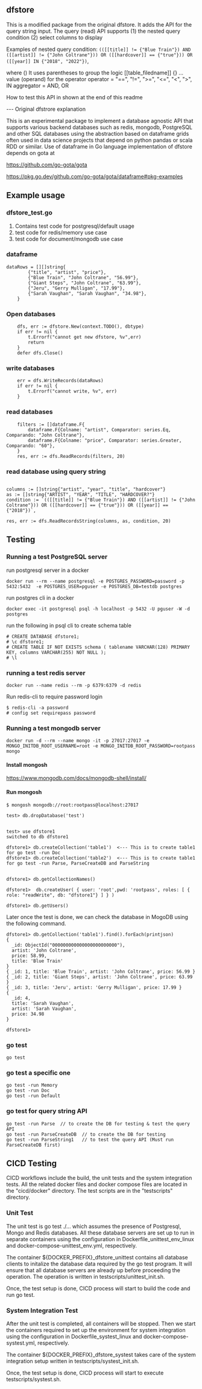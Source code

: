 ## dfstore 

This is a modified package from the original dfstore. It adds the API for the query string input. 
The query (read) API supports (1) the nested query condition (2) select columns to display 

Examples of nested query condition:
`(([[title]] != {"Blue Train"}) AND ([[artist]] != {"John Coltrane"})) OR ([[hardcover]] == {"true"})) OR ([[year]] IN {"2018", "2022"})`,

where 
() It uses parentheses to group the logic
[[table_filedname]]
{} ... value (operand) for the operator
operator = "==", "!=", ">=", "<=", "<", ">", IN
aggregator = AND, OR

How to test this API in shown at the end of this readme

--- Original dfstrore explanation 

This is an experimental package to implement a database agnostic API that supports various backend databases such as redis, mongodb, PostgreSQL and other SQL databases using the abstraction based on dataframe grids often used in data science projects that depend on python pandas or scala RDD or similar.  Use of dataframe in Go language implementation of dfstore depends on gota at 	

https://github.com/go-gota/gota

https://pkg.go.dev/github.com/go-gota/gota/dataframe#pkg-examples


## Example usage

### dfstore_test.go

1. Contains test code for postgresql/default usage
2. test code for redis/memory use case
3. test code for document/mongodb use case

### dataframe 

```
dataRows = [][]string{
		{"title", "artist", "price"},
		{"Blue Train", "John Coltrane", "56.99"},
		{"Giant Steps", "John Coltrane", "63.99"},
		{"Jeru", "Gerry Mulligan", "17.99"},
		{"Sarah Vaughan", "Sarah Vaughan", "34.98"},
	}
```

### Open databases

```
	dfs, err := dfstore.New(context.TODO(), dbtype)
	if err != nil {
		t.Errorf("cannot get new dfstore, %v",err)
		return
	}
	defer dfs.Close()
```

### write databases

```
	err = dfs.WriteRecords(dataRows)
	if err != nil {
		t.Errorf("cannot write, %v", err)
	}
```

### read databases

```
	filters := []dataframe.F{
		dataframe.F{Colname: "artist", Comparator: series.Eq, Comparando: "John Coltrane"},
		dataframe.F{Colname: "price", Comparator: series.Greater, Comparando: "60"},
	}
	res, err := dfs.ReadRecords(filters, 20)
```

### read database using query string 

```

columns := []string{"artist", "year", "title", "hardcover"}
as := []string{"ARTIST", "YEAR", "TITLE", "HARDCOVER?"}
condition := `(([[title]] != {"Blue Train"}) AND ([[artist]] != {"John Coltrane"})) OR ([[hardcover]] == {"true"})) OR ([[year]] == {"2018"})`,
 
res, err := dfs.ReadRecordsString(columns, as, condition, 20)

```
		

## Testing

### Running a test PostgreSQL server

run postgresql server in a docker

```
docker run --rm --name postgresql -e POSTGRES_PASSWORD=password -p 5432:5432  -e POSTGRES_USER=pguser -e POSTGRES_DB=testdb postgres
```

run postgres cli in a docker
```
docker exec -it postgresql psql -h localhost -p 5432 -U pguser -W -d postgres
```

run the following in psql cli to create schema table
```
# CREATE DATABASE dfstore1;
# \c dfstore1;
# CREATE TABLE IF NOT EXISTS schema ( tablename VARCHAR(128) PRIMARY KEY, columns VARCHAR(255) NOT NULL );
# \l
```

### running a test redis server

```
docker run --name redis --rm -p 6379:6379 -d redis
```

Run redis-cli to require password login
```
$ redis-cli -a password
# config set requirepass password
```


### Running a test mongodb server

```
docker run -d --rm --name mongo -it -p 27017:27017 -e MONGO_INITDB_ROOT_USERNAME=root -e MONGO_INITDB_ROOT_PASSWORD=rootpass  mongo
```

#### Install mongosh

https://www.mongodb.com/docs/mongodb-shell/install/

#### Run mongosh

```
$ mongosh mongodb://root:rootpass@localhost:27017

test> db.dropDatabase('test')


test> use dfstore1
switched to db dfstore1

dfstore1> db.createCollection('table1')  <--- This is to create table1 for go test -run Doc
dfstore1> db.createCollection('table2')  <--- This is to create table1 for go test -run Parse, ParseCreateDB and ParseString


dfstore1> db.getCollectionNames()

dfstore1>  db.createUser( { user: 'root',pwd: 'rootpass', roles: [ { role: "readWrite", db: "dfstore1"} ] } )

dfstore1> db.getUsers()
```

Later once the test is done, we can check the database in MogoDB using the following command. 
```
dfstore1> db.getCollection('table1').find().forEach(printjson)
{
  _id: ObjectId("000000000000000000000000"),
  artist: 'John Coltrane',
  price: 58.99,
  title: 'Blue Train'
}
{ _id: 1, title: 'Blue Train', artist: 'John Coltrane', price: 56.99 }
{ _id: 2, title: 'Giant Steps', artist: 'John Coltrane', price: 63.99 }
{ _id: 3, title: 'Jeru', artist: 'Gerry Mulligan', price: 17.99 }
{
  _id: 4,
  title: 'Sarah Vaughan',
  artist: 'Sarah Vaughan',
  price: 34.98
}

dfstore1>
```


### go test
```
go test
```
### go test a specific one
```
go test -run Memory
go test -run Doc 
go test -run Default
```
### go test for query string API
```
go test -run Parse  // to create the DB for testing & test the query API
go test -run ParseCreateDB  // to create the DB for testing 
go test -run ParseString1   // to test the query API (Must run ParseCreateDB first)
```
## CICD Testing

CICD workflows include the build, the unit tests and the system integration tests. 
All the related docker files and docker compose files are located in the "cicd/docker" directory. 
The test scripts are in the "testscripts" directory. 

### Unit Test 
The unit test is go test ./... which assumes the presence of Postgresql, Mongo and Redis databases. All these database servers are set up to run in separate containers using the configuration in Dockerfile_unittest_env_linux and docker-compose-unittest_env.yml, respectively. 

The container ${DOCKER_PREFIX}_dfstore_unittest contains all database clients to initalize the database data required by the go test program. It will ensure that all database servers are already up before proceeding the operation. The operation is written in testscripts/unittest_init.sh. 

Once, the test setup is done, CICD process will start to build the code and run go test. 

### System Integration Test
After the unit test is completed, all containers will be stopped. Then we start the containers required to set up the environment for system integration using the configuration in Dockerfile_systest_linux and docker-compose-systest.yml, respectively. 

The container ${DOCKER_PREFIX}_dfstore_systest takes care of the system integration setup written in testscripts/systest_init.sh. 

Once, the test setup is done, CICD process will start to execute testscripts/systest.sh. 